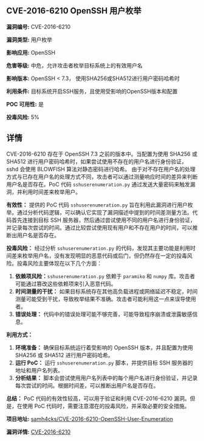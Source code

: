 ## CVE-2016-6210 OpenSSH 用户枚举

**漏洞编号:** CVE-2016-6210

**漏洞类型:** 用户枚举

**影响应用:** OpenSSH

**危害等级:** 中危，允许攻击者枚举目标系统上的有效用户名

**影响版本:** OpenSSH < 7.3， 使用SHA256或SHA512进行用户密码哈希时

**利用条件:** 目标系统开启SSH服务，且使用受影响的OpenSSH版本和配置

**POC 可用性:** 是

**投毒风险:** 5%

## 详情

CVE-2016-6210 存在于 OpenSSH 7.3 之前的版本中。当配置为使用 SHA256 或 SHA512 进行用户密码哈希时，如果尝试使用不存在的用户名进行身份验证，sshd 会使用 BLOWFISH 算法对静态密码进行哈希。 由于对不存在用户名的处理方式与已存在用户名的处理方式不同，攻击者可以通过测量响应时间的差异来判断用户名是否存在。PoC 代码 `sshuserenumeration.py` 通过发送大量密码来触发漏洞，并利用时间差来枚举用户。

**有效性：**
提供的 PoC 代码 `sshuserenumeration.py` 旨在利用此漏洞进行用户枚举。通过分析代码逻辑，可以确认它实现了漏洞描述中提到的时间差测量方法。代码首先连接到目标 SSH 服务器，然后通过尝试使用不同的用户名进行身份验证，并记录每次尝试的时间。通过比较尝试使用现有用户和不存在用户的时间，可以推断出用户名是否存在。

**投毒风险：**
经过分析 `sshuserenumeration.py` 的代码，发现其主要功能是利用时间差来枚举用户名，没有发现明显的恶意代码或后门，但仍然存在一定的投毒风险。投毒风险主要体现在以下几个方面：

1.  **依赖项风险：**`sshuserenumeration.py` 依赖于 `paramiko` 和 `numpy` 库。攻击者可能通过篡改这些依赖项来引入恶意代码。
2.  **时间测量的干扰：** 如果目标系统存在其他高负载进程或网络延迟不稳定，时间测量可能受到干扰，导致枚举结果不准确。攻击者可能利用这一点来误导使用者。
3.  **错误处理：** 代码中的错误处理可能不够完善，可能导致程序崩溃或泄露敏感信息。

**利用方式：**
1.  **环境准备：** 确保目标系统运行着受影响的 OpenSSH 版本，并且配置为使用 SHA256 或 SHA512 进行用户密码哈希。
2.  **运行 PoC：** 运行 `sshuserenumeration.py` 脚本，并提供目标 SSH 服务器的地址和用户名列表。
3.  **分析结果：** 脚本会尝试使用用户名列表中的每个用户名进行身份验证，并记录每次尝试的时间。根据时间差，可以推断出用户名是否存在。

**总结：**
PoC 代码的有效性较高，可以用于验证和利用 CVE-2016-6210 漏洞。但是，在使用 PoC 代码时，需要注意潜在的投毒风险，并采取必要的安全措施。

**项目地址:** [samh4cks/CVE-2016-6210-OpenSSH-User-Enumeration](https://github.com/samh4cks/CVE-2016-6210-OpenSSH-User-Enumeration)

**漏洞详情:** [CVE-2016-6210](https://nvd.nist.gov/vuln/detail/CVE-2016-6210)